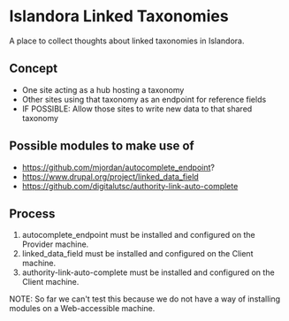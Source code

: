 # Islandora Linked Taxonomies

A place to collect thoughts about linked taxonomies in Islandora.

## Concept

* One site acting as a hub hosting a taxonomy
* Other sites using that taxonomy as an endpoint for reference fields
* IF POSSIBLE: Allow those sites to write new data to that shared taxonomy

## Possible modules to make use of

* https://github.com/mjordan/autocomplete_endpoint?
* https://www.drupal.org/project/linked_data_field 
* https://github.com/digitalutsc/authority-link-auto-complete 

## Process

1. autocomplete_endpoint must be installed and configured on the Provider machine.
2. linked_data_field must be installed and configured on the Client machine.
3. authority-link-auto-complete must be installed and configured on the Client machine.

NOTE: So far we can't test this because we do not have a way of installing modules on a Web-accessible machine.

